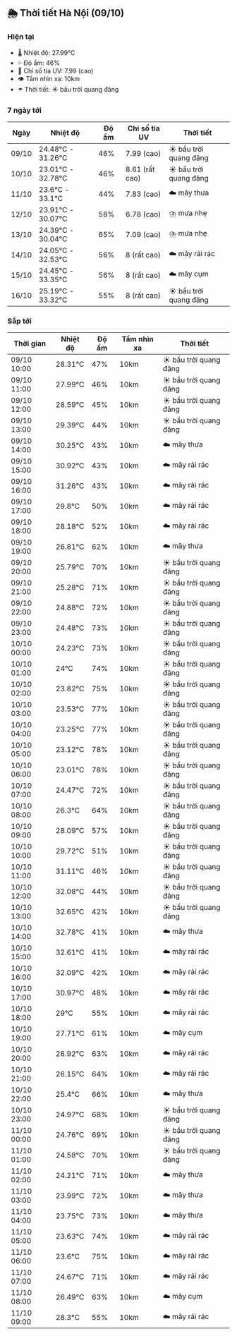## 🌦️ Thời tiết Hà Nội (09/10)

### Hiện tại

- 🌡️ Nhiệt độ: 27.99℃
- 💦 Độ ẩm: 46%
- 🌟 Chỉ số tia UV: 7.99 (cao)
- 👁️ Tầm nhìn xa: 10km
- ☂️ Thời tiết: ☀️ bầu trời quang đãng

### 7 ngày tới

| Ngày | Nhiệt độ | Độ ẩm | Chỉ số tia UV | Thời tiết |
| --- | --- | --- | --- | --- |
| 09/10 | 24.48℃ - 31.26℃ | 46% | 7.99 (cao) | ☀️ bầu trời quang đãng |
| 10/10 | 23.01℃ - 32.78℃ | 46% | 8.61 (rất cao) | ☀️ bầu trời quang đãng |
| 11/10 | 23.6℃ - 33.1℃ | 44% | 7.83 (cao) | ☁️ mây thưa |
| 12/10 | 23.91℃ - 30.07℃ | 58% | 6.78 (cao) | ⛈️ mưa nhẹ |
| 13/10 | 24.39℃ - 30.04℃ | 65% | 7.09 (cao) | ⛈️ mưa nhẹ |
| 14/10 | 24.05℃ - 32.53℃ | 56% | 8 (rất cao) | ☁️ mây rải rác |
| 15/10 | 24.45℃ - 33.35℃ | 56% | 8 (rất cao) | ☁️ mây cụm |
| 16/10 | 25.19℃ - 33.32℃ | 55% | 8 (rất cao) | ☀️ bầu trời quang đãng |

### Sắp tới

| Thời gian | Nhiệt độ | Độ ẩm | Tầm nhìn xa | Thời tiết |
| --- | --- | --- | --- | --- |
| 09/10 10:00 | 28.31℃ | 47% | 10km | ☀️ bầu trời quang đãng |
| 09/10 11:00 | 27.99℃ | 46% | 10km | ☀️ bầu trời quang đãng |
| 09/10 12:00 | 28.59℃ | 45% | 10km | ☀️ bầu trời quang đãng |
| 09/10 13:00 | 29.39℃ | 44% | 10km | ☀️ bầu trời quang đãng |
| 09/10 14:00 | 30.25℃ | 43% | 10km | ☁️ mây thưa |
| 09/10 15:00 | 30.92℃ | 43% | 10km | ☁️ mây rải rác |
| 09/10 16:00 | 31.26℃ | 43% | 10km | ☁️ mây rải rác |
| 09/10 17:00 | 29.8℃ | 50% | 10km | ☁️ mây rải rác |
| 09/10 18:00 | 28.18℃ | 52% | 10km | ☁️ mây rải rác |
| 09/10 19:00 | 26.81℃ | 62% | 10km | ☁️ mây thưa |
| 09/10 20:00 | 25.79℃ | 70% | 10km | ☀️ bầu trời quang đãng |
| 09/10 21:00 | 25.28℃ | 71% | 10km | ☀️ bầu trời quang đãng |
| 09/10 22:00 | 24.88℃ | 72% | 10km | ☀️ bầu trời quang đãng |
| 09/10 23:00 | 24.48℃ | 73% | 10km | ☀️ bầu trời quang đãng |
| 10/10 00:00 | 24.23℃ | 73% | 10km | ☀️ bầu trời quang đãng |
| 10/10 01:00 | 24℃ | 74% | 10km | ☀️ bầu trời quang đãng |
| 10/10 02:00 | 23.82℃ | 75% | 10km | ☀️ bầu trời quang đãng |
| 10/10 03:00 | 23.53℃ | 77% | 10km | ☀️ bầu trời quang đãng |
| 10/10 04:00 | 23.25℃ | 77% | 10km | ☀️ bầu trời quang đãng |
| 10/10 05:00 | 23.12℃ | 78% | 10km | ☀️ bầu trời quang đãng |
| 10/10 06:00 | 23.01℃ | 78% | 10km | ☀️ bầu trời quang đãng |
| 10/10 07:00 | 24.47℃ | 72% | 10km | ☀️ bầu trời quang đãng |
| 10/10 08:00 | 26.3℃ | 64% | 10km | ☀️ bầu trời quang đãng |
| 10/10 09:00 | 28.09℃ | 57% | 10km | ☀️ bầu trời quang đãng |
| 10/10 10:00 | 29.72℃ | 51% | 10km | ☀️ bầu trời quang đãng |
| 10/10 11:00 | 31.11℃ | 46% | 10km | ☀️ bầu trời quang đãng |
| 10/10 12:00 | 32.08℃ | 44% | 10km | ☀️ bầu trời quang đãng |
| 10/10 13:00 | 32.65℃ | 42% | 10km | ☀️ bầu trời quang đãng |
| 10/10 14:00 | 32.78℃ | 41% | 10km | ☁️ mây thưa |
| 10/10 15:00 | 32.61℃ | 41% | 10km | ☁️ mây rải rác |
| 10/10 16:00 | 32.09℃ | 42% | 10km | ☁️ mây rải rác |
| 10/10 17:00 | 30.97℃ | 48% | 10km | ☁️ mây rải rác |
| 10/10 18:00 | 29℃ | 55% | 10km | ☁️ mây rải rác |
| 10/10 19:00 | 27.71℃ | 61% | 10km | ☁️ mây cụm |
| 10/10 20:00 | 26.92℃ | 63% | 10km | ☁️ mây rải rác |
| 10/10 21:00 | 26.15℃ | 64% | 10km | ☁️ mây rải rác |
| 10/10 22:00 | 25.4℃ | 66% | 10km | ☁️ mây thưa |
| 10/10 23:00 | 24.97℃ | 68% | 10km | ☀️ bầu trời quang đãng |
| 11/10 00:00 | 24.76℃ | 69% | 10km | ☀️ bầu trời quang đãng |
| 11/10 01:00 | 24.58℃ | 70% | 10km | ☀️ bầu trời quang đãng |
| 11/10 02:00 | 24.21℃ | 71% | 10km | ☁️ mây thưa |
| 11/10 03:00 | 23.99℃ | 72% | 10km | ☁️ mây thưa |
| 11/10 04:00 | 23.75℃ | 73% | 10km | ☁️ mây thưa |
| 11/10 05:00 | 23.63℃ | 74% | 10km | ☁️ mây rải rác |
| 11/10 06:00 | 23.6℃ | 75% | 10km | ☁️ mây rải rác |
| 11/10 07:00 | 24.67℃ | 71% | 10km | ☁️ mây rải rác |
| 11/10 08:00 | 26.49℃ | 63% | 10km | ☁️ mây cụm |
| 11/10 09:00 | 28.3℃ | 55% | 10km | ☁️ mây rải rác |
